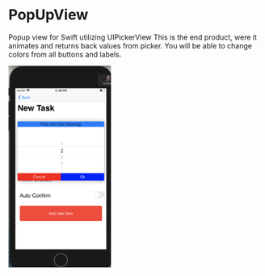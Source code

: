 # PopUpView
Popup view for Swift utilizing UIPickerView
This is the end product, were it animates and returns back values from picker. You will be able to change colors from all buttons and labels. 


<img src = "ExamplePicture.png" height = "400">

